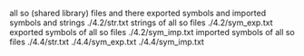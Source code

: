 all so (shared library) files and there exported symbols and imported symbols and strings
	./4.2/str.txt             strings of all so files
	./4.2/sym_exp.txt         exported symbols of all so files
	./4.2/sym_imp.txt         imported symbols of all so files
	./4.4/str.txt
	./4.4/sym_exp.txt
	./4.4/sym_imp.txt

